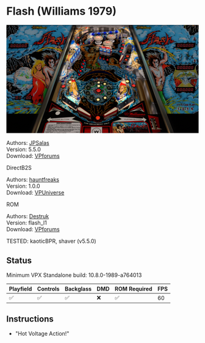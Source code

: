 # Flash (Williams 1979)

![Table Preview](../../images/vpx-flash1979-preview.jpg)

Authors: [JPSalas](https://www.vpforums.org/index.php?showuser=277)  
Version: 5.5.0  
Download: [VPforums](https://www.vpforums.org/index.php?app=downloads&showfile=12024)

DirectB2S

Authors: [hauntfreaks](https://vpuniverse.com/profile/5216-hauntfreaks/)  
Version:  1.0.0  
Download: [VPUniverse](https://vpuniverse.com/files/file/14340-flash-williams-1979-b2s/)

ROM

Authors: [Destruk](https://www.vpforums.org/index.php?showuser=5)  
Version:  flash_l1  
Download: [VPforums](http://www.vpforums.org/index.php?app=downloads&showfile=758)

TESTED: kaoticBPR, shaver (v5.5.0)

## Status 

Minimum VPX Standalone build: 10.8.0-1989-a764013

| Playfield | Controls | Backglass | DMD | ROM Required | FPS | 
|-----------|----------|-----------|-----|--------------|-----|
| :white_check_mark: | :white_check_mark: | :white_check_mark: | :x: | :white_check_mark: | 60 |

## Instructions

- "Hot Voltage Action!"
